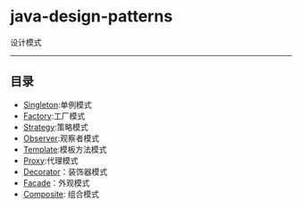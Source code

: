 # java-design-patterns
设计模式

-----------------------
## 目录

- [Singleton](/src/com/design/singleton/):单例模式
- [Factory](/src/com/design/factory/):工厂模式
- [Strategy](src/com/design/strategy/):策略模式
- [Observer](src/com/design/observer/):观察者模式
- [Template](src/com/design/template/):模板方法模式
- [Proxy](src/com/design/proxy/):代理模式
- [Decorator](src/com/design/decorator/)：装饰器模式
- [Facade](src/com/design/facade/)：外观模式
- [Composite](src/com/design/composite): 组合模式


